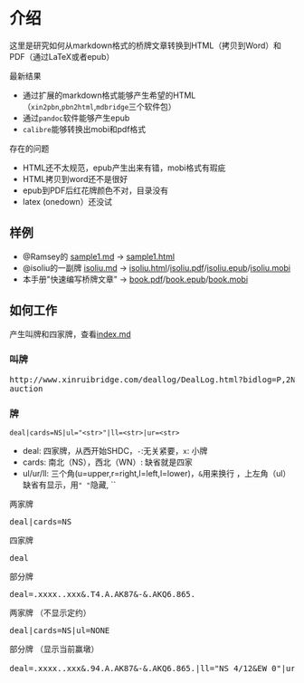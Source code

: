 # 介绍

这里是研究如何从markdown格式的桥牌文章转换到HTML（拷贝到Word）和PDF（通过LaTeX或者epub）

最新结果

* 通过扩展的markdown格式能够产生希望的HTML（`xin2pbn`,`pbn2html`,`mdbridge`三个软件包）
* 通过`pandoc`软件能够产生epub
* `calibre`能够转换出mobi和pdf格式

存在的问题

* HTML还不太规范，epub产生出来有错，mobi格式有瑕疵
* HTML拷贝到word还不是很好
* epub到PDF后红花牌颜色不对，目录没有
* latex (onedown）还没试

## 样例

* @Ramsey的 [sample1.md](sample1.md) -> [sample1.html](sample1.html)
* @isoliu的一副牌 [isoliu.md](isoliu.md) -> [isoliu.html](isoliu.html)/[isoliu.pdf](isoliu.pdf)/[isoliu.epub](isoliu.epub)/[isoliu.mobi](isoliu.mobi) 
* 本手册"快速编写桥牌文章" -> [book.pdf](book.pdf)/[book.epub](book.epub)/[book.mobi](book.mobi)

## 如何工作

产生叫牌和四家牌，查看[index.md](index.md)

### 叫牌

<pre lang="bridge">
http://www.xinruibridge.com/deallog/DealLog.html?bidlog=P,2N,P%3B3C,P,3N,P%3B6N,P,P,P%3B&playlog=E:KD,3D,4D,JD%3BE:2D,5D,7D,AD%3BN:JS,6S,5S,8S%3BN:KS,4S,7S,2S%3BN:3S,TS,AS,8H%3BS:QS,TD,4C,9S%3BS:KH,JH,4H,2H%3BS:AH,TH,9H,3H%3BS:QH,9D,8C,5H%3BS:2C,JC,QC,6C%3BN:KC,9C,6D,5C%3BN:AC,7H,6H,3C%3BN:7C,QD,8D,TC%3B&deal=82.JT8.T974.JT53%20KJ3.94.AJ.AKQ874%20T964.7532.KQ2.96%20AQ75.AKQ6.8653.2&vul=All&dealer=W&contract=6N&declarer=N&wintrick=11&score=-100&str=%E7%BE%A4%E7%BB%84IMP%E8%B5%9B%2020201209%20%E7%89%8C%E5%8F%B7%204/8&dealid=995050099&pbnid=345464272
auction
</pre>

### 牌

`deal|cards=NS|ul="<str>"|ll=<str>|ur=<str>`

* deal: 四家牌，从西开始SHDC，`-`:无关紧要，`x`: 小牌
* cards: 南北（NS），西北（WN）: 缺省就是四家
* ul/ur/ll: 三个角(u=upper,r=right,l=left,l=lower)，`&`用来换行 ，上左角（ul）缺省有显示，用`" "`隐藏, ``

两家牌

<pre lang="bridge">
deal|cards=NS
</pre>

四家牌

<pre lang="bridge">
deal
</pre>

部分牌

<pre lang="bridge">
deal=.xxxx..xxx&.T4.A.AK87&-&.AKQ6.865.
</pre>

两家牌 （不显示定约）

<pre lang="bridge">
deal|cards=NS|ul=NONE 
</pre>

部分牌 （显示当前赢墩）

<pre lang="bridge">
deal=.xxxx..xxx&.94.A.AK87&-&.AKQ6.865.|ll="NS 4/12&EW 0"|ur="群组赛1209&牌号 4/8"
</pre>



